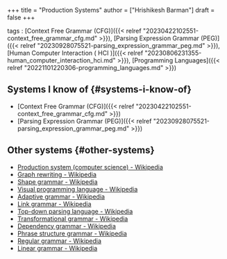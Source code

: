 +++
title = "Production Systems"
author = ["Hrishikesh Barman"]
draft = false
+++

tags
: [Context Free Grammar (CFG)]({{< relref "20230422102551-context_free_grammar_cfg.md" >}}), [Parsing Expression Grammar (PEG)]({{< relref "20230928075521-parsing_expression_grammar_peg.md" >}}), [Human Computer Interaction ( HCI )]({{< relref "20230806231355-human_computer_interaction_hci.md" >}}), [Programming Languages]({{< relref "20221101220306-programming_languages.md" >}})


## Systems I know of {#systems-i-know-of}

-   [Context Free Grammar (CFG)]({{< relref "20230422102551-context_free_grammar_cfg.md" >}})
-   [Parsing Expression Grammar (PEG)]({{< relref "20230928075521-parsing_expression_grammar_peg.md" >}})


## Other systems {#other-systems}

-   [Production system (computer science) - Wikipedia](https://en.wikipedia.org/wiki/Production_system_(computer_science))
-   [Graph rewriting - Wikipedia](https://en.wikipedia.org/wiki/Graph_rewriting)
-   [Shape grammar - Wikipedia](https://en.wikipedia.org/wiki/Shape_grammar)
-   [Visual programming language - Wikipedia](https://en.wikipedia.org/wiki/Visual_programming_language)
-   [Adaptive grammar - Wikipedia](https://en.wikipedia.org/wiki/Adaptive_grammar)
-   [Link grammar - Wikipedia](https://en.wikipedia.org/wiki/Link_grammar)
-   [Top-down parsing language - Wikipedia](https://en.wikipedia.org/wiki/Top-down_parsing_language)
-   [Transformational grammar - Wikipedia](https://en.wikipedia.org/wiki/Transformational_grammar)
-   [Dependency grammar - Wikipedia](https://en.wikipedia.org/wiki/Dependency_grammar)
-   [Phrase structure grammar - Wikipedia](https://en.wikipedia.org/wiki/Phrase_structure_grammar)
-   [Regular grammar - Wikipedia](https://en.wikipedia.org/wiki/Regular_grammar)
-   [Linear grammar - Wikipedia](https://en.wikipedia.org/wiki/Linear_grammar)
